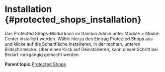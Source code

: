 # Installation {#protected_shops_installation}

Das Protected Shops-Modul kann im Gambio Admin unter Module \> Modul-Center installiert werden. Wähle hierzu den Eintrag Protected Shops aus und klicke auf die Schaltfläche Installieren, in der rechten, unteren Bildschirmecke. Über einen Klick auf Deinstallieren, kann dieser Schritt bei Bedarf rückgängig gemacht werden.

**Parent topic:**[Protected Shops](7_4_22_ProtectedShops.md)

